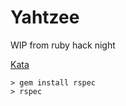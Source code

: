 # Yahtzee

WIP from ruby hack night

[Kata](https://github.com/chicagoruby/hack-night-yahtzee)

```
> gem install rspec
> rspec
```
